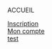 <script>
      export let context //just to hide warning in console
    import { db } from '../utilities/firebase'
    import { doc, getDoc } from "firebase/firestore"
    import Login from '../components/forms/Login.svelte'
    import CreateAccount from '../components/CreateAccount.svelte'
    import { getFunctions, httpsCallable } from "firebase/functions";

/* 
 
    const test = async () => {
        const docRef = doc(db, "admin", "2022-2023")
        const docSnap = await getDoc(docRef)
        let info
        if (docSnap.exists()) {
            info = docSnap.data()
        }
        console.log(info)
    }


    const functions = getFunctions()
    const sayHello = httpsCallable(functions, 'sayHello')

    const handleClick = () => {
        console.log("clicked")
        sayHello({name: 'Jules'}).then(result => {
            console.log(result.data)
        })
        
    } */

    


</script>

<!-- <CreateAccount/> -->

<!-- <Login /> -->

ACCUEIL

<a href="/prive/inscription">Inscription</a><br>
<a href="/prive/mon-compte">Mon compte</a><br>
<a href="/test">test</a>
<slot></slot> <!-- just to hide error warning in console -->
